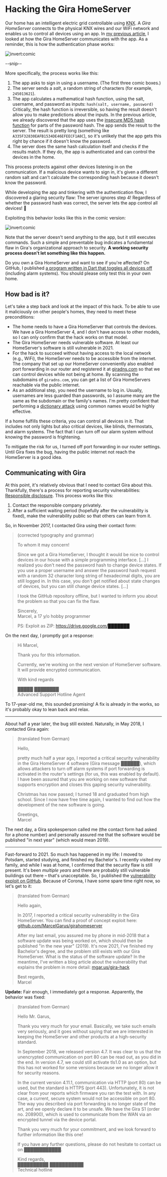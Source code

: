 # Hacking the Gira HomeServer

Our home has an intelligent electric grid controllable using [KNX](https://www.knx.org).
A *Gira HomeServer* connects to the physical KNX wires and our WiFi network and enables us to control all devices using an app.
In [my previous article](/gira), I looked at how the Gira HomeServer communicates with the app.
As a reminder, this is how the authentication phase works:

![invert:comic](files/gira-comic.webp)

--snip--

More specifically, the process works like this:

1. The app asks to sign in using a username. (The first three comic boxes.)
2. The server sends a *salt*, a random string of characters (for example, `245013621`).
3. The app calculates a mathematical hash function, using the salt, username, and password as inputs: `hash(salt, username, password)` Critically, the hash function is irreversible, so having the result doesn't allow you to make predictions about the inputs. In the previous article, we already discovered that the app uses the [insecure MD5 hash function](https://en.wikipedia.org/wiki/MD5) for parts of the password hash.
  The app sends the result to the server. The result is pretty long (something like `A335F32830EAFB1534DE46EFEECF1A8C`), so it's unlikely that the app gets this right by chance if it doesn't know the password.
4. The server does the same hash calculation itself and checks if the results match. If they do, the app is authenticated and can control the devices in the home.

This process protects against other devices listening in on the communication.
If a malicious device wants to sign in, it's given a different random salt and can't calculate the corresponding hash because it doesn't know the password.

While developing the app and tinkering with the authentication flow, I discovered a glaring security flaw: The server ignores step 4! Regardless of whether the password hash was correct, the server lets the app control all devices! 🤦

Exploiting this behavior looks like this in the comic version:

![invert:comic](files/gira-hack-comic.webp)

Note that the server doesn't send anything to the app, but it still executes commands.
Such a simple and preventable bug indicates a fundamental flaw in Gira's organizational approach to security.
**A working security process doesn't let something like this happen.**

Do you own a Gira HomeServer and want to see if you're affected?
On GitHub, I published [a program written in Dart that toggles all devices off](https://github.com/MarcelGarus/girahomeserver) (including alarm systems).
You should please only test this in your own home.

## How bad is it?

Let's take a step back and look at the impact of this hack.
To be able to use it maliciously on other people's homes, they need to meet these preconditions:

* The home needs to have a Gira HomeServer that controls the devices. We have a Gira HomeServer 4, and I don't have access to other models, so I can only confirm that the hack works on that model.
* The Gira HomeServer needs vulnerable software. At least our HomeServer's software is still vulnerable in 2021.
* For the hack to succeed without having access to the local network (e.g., WiFi), the HomeServer needs to be accessible from the internet. The company that set up our HomeServer conveniently also enabled port forwarding in our router and registered it at [giradns.com](https://giradns.com) so that we can control devices while not being at home. By scanning the subdomains of `giradns.com`, you can get a list of Gira HomeServers reachable via the public internet.
* As an additional step, you need the username to log in. Usually, usernames are less guarded than passwords, so I assume many are the same as the subdomain or the family's names. I'm pretty confident that performing a [dictionary attack](https://en.wikipedia.org/wiki/Dictionary_attack) using common names would be highly effective.

If a home fulfills these criteria, you can control all devices in it.
That includes not only lights but also critical devices, like blinds, thermostats, and alarm systems.
The fact that I can turn off our alarm system without knowing the password is frightening.

To mitigate the risk for us, I turned off port forwarding in our router settings.
Until Gira fixes the bug, having the public internet not reach the HomeServer is a good idea.

## Communicating with Gira

At this point, it's relatively obvious that I need to contact Gira about this.
Thankfully, there's a process for reporting security vulnerabilities: [Responsible disclosure](https://en.wikipedia.org/wiki/Responsible_disclosure).
This process works like this:

1. Contact the responsible company privately.
2. After a sufficient waiting period (hopefully after the vulnerability is fixed), make the vulnerability public so that others can learn from it.

So, in November 2017, I contacted Gira using their contact form:

> <span class="secondary">(corrected typography and grammar)</span>
>
> To whom it may concern!
>
> Since we got a Gira HomeServer, I thought it would be nice to control devices in our house with a simple programming interface.
> <span class="secondary">[…]</span>
> I realized you don't need the password hash to change device states.
> If you use a proper username and answer the password hash request with a random 32 character long string of hexadecimal digits, you are still logged in. In this case, you don't get notified about state changes of devices, but you can still change device states.
> <span class="secondary">[…]</span>
>
> I took the GitHub repository offline, but I wanted to inform you about the problem so that you can fix the flaw.
>
> Sincerely,  
> Marcel, a 17 y/o hobby programmer
>
> PS: Exploit as ZIP: https://drive.google.com/███████

On the next day, I promptly got a response:

> Hi Marcel,
>
> Thank you for this information.
>
> Currently, we're working on the next version of HomeServer software. It will provide encrypted communication.
>
> With kind regards
>
> █████ ████████  
> Advanced Support Hotline Agent

To 17-year-old me, this sounded promising!
A fix is already in the works, so it's probably okay to lean back and relax.

---

About half a year later, the bug still existed.
Naturally, in May 2018, I contacted Gira again:

> <span class="secondary">(translated from German)</span>
>
> Hello,
>
> pretty much half a year ago, I reported a critical security vulnerability in the Gira HomeServer 4 software (Gira message ██████), which allows attackers to turn off alarm systems if port forwarding is activated in the router's settings (for us, this was enabled by default).
> I have been assured that you are working on new software that supports encryption and closes this gaping security vulnerability.
>
> Christmas has now passed; I turned 18 and graduated from high school. Since I now have free time again, I wanted to find out how the development of the new software is going. 
>
> Greetings,  
> Marcel

The next day, a Gira spokesperson called me (the contact form had asked for a phone number) and personally assured me that the software would be published "in next year" (which would mean 2019).

---

Fast-forward to 2021.
So much has happened in my life: I moved to Potsdam, started studying, and finished my Bachelor's.
I recently visited my family, and while I was at home, I confirmed that the security flaw is still present.
It's been *multiple years* and there are probably still vulnerable buildings out there – that's unacceptable.
So, I published the [vulnerability exploit on GitHub](https://github.com/MarcelGarus/girahomeserver).
Because of Corona, I have some spare time right now, so let's get to it:

> <span class="secondary">(translated from German)</span>
>
> Hello again,
>
> In 2017, I reported a critical security vulnerability in the Gira HomeServer. You can find a proof of concept exploit here: [github.com/MarcelGarus/girahomeserver](https://github.com/MarcelGarus/girahomeserver)
>
> After my last email, you assured me by phone in mid-2018 that a software update was being worked on, which should then be published "in the new year" (2019).
> It's now 2021, I've finished my Bachelor's degree, and the problem still exists with our Gira HomeServer. What is the status of the software update? In the meantime, I've written a blog article about the vulnerability that explains the problem in more detail: [mgar.us/gira-hack](https://mgar.us/gira-hack)
>
> Best regards,  
> Marcel

**Update:** Fair enough, I immediately got a response.
Apparently, the behavior was fixed:

> <span class="secondary">(translated from German)</span>
>
> Hello Mr. Garus,
>
> Thank you very much for your email.
> Basically, we take such emails very seriously, and it goes without saying that we are interested in keeping the HomeServer and other products at a high-security standard.
>
> In September 2018, we released version 4.7. It was clear to us that the unencrypted communication on port 80 can be read out, as you did in the end. In version 4.7, we could still activate tls1.0 as an option, but this has not worked for some versions because we no longer allow it for security reasons.
>
> In the current version 4.11.1, communication via HTTP (port 80) can be used, but the standard is HTTPS (port 443). Unfortunately, it is not clear from your reports which firmware you ran the test with. In any case, a current, secure system would not be accessible on port 80. The way you described via port forwarding is no longer state of the art, and we openly declare it to be unsafe. We have the Gira S1 (order no. 208900), which is used to communicate from the WAN via an encrypted tunnel via the device portal.
>
> Thank you very much for your commitment, and we look forward to further information like this one!
>
> If you have any further questions, please do not hesitate to contact us on ████████████.
>
> Kind regards,  
> ██████████ ███████████  
> Technical hotline

